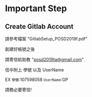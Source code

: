 # Important Step
## Create Gitlab Account
請參考檔案 "GitlabSetup_POSD2019f.pdf" 

創建好帳號之後

請寄信給助教
 "posd2019ta@gmail.com"
 
信中附上 學號 以及 UserName

EX `學號`:107598058  `UserName`:GP

請務必要寄信!